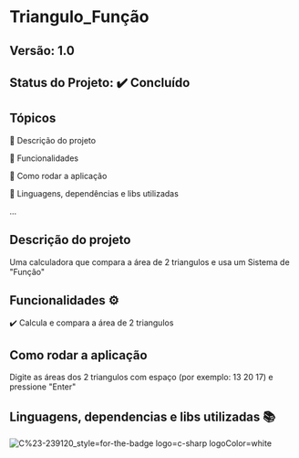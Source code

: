 # Triangulo_Função
## Versão: 1.0 
## Status do Projeto: :heavy_check_mark: Concluído

## Tópicos
:small_blue_diamond: Descrição do projeto 

:small_blue_diamond: Funcionalidades

:small_blue_diamond: Como rodar a aplicação

:small_blue_diamond: Linguagens, dependências e libs utilizadas

...

## Descrição do projeto
Uma calculadora que compara a área de 2 triangulos e usa um Sistema de "Função"

## Funcionalidades :gear:
:heavy_check_mark: Calcula e compara a área de 2 triangulos

## Como rodar a aplicação 
Digite as áreas dos 2 triangulos com espaço (por exemplo: 13 20 17) e pressione "Enter"

## Linguagens, dependencias e libs utilizadas :books:
![C%23-239120_style=for-the-badge logo=c-sharp logoColor=white](https://github.com/LeonardoMatioliGomes/AF_1206/assets/127799008/004c2e4e-1633-461e-9bbe-6ccb86f2fc5e)
